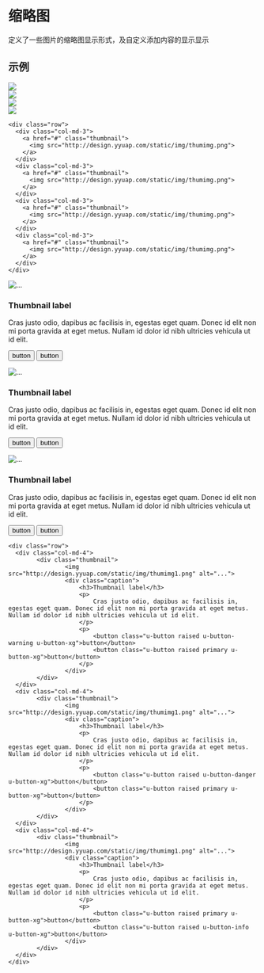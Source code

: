 # 缩略图

定义了一些图片的缩略图显示形式，及自定义添加内容的显示显示


## 示例



<div class="example-content"><div class="row">
  <div class="col-md-3">
    <a href="#" class="thumbnail">
      <img src="http://design.yyuap.com/static/img/thumimg.png">
    </a>
  </div>
  <div class="col-md-3">
    <a href="#" class="thumbnail">
      <img src="http://design.yyuap.com/static/img/thumimg.png">
    </a>
  </div>
  <div class="col-md-3">
    <a href="#" class="thumbnail">
      <img src="http://design.yyuap.com/static/img/thumimg.png">
    </a>
  </div>
  <div class="col-md-3">
    <a href="#" class="thumbnail">
      <img src="http://design.yyuap.com/static/img/thumimg.png">
    </a>
  </div>
</div></div>
<div class="examples-code"><pre><code>&lt;div class="row">
  &lt;div class="col-md-3">
    &lt;a href="#" class="thumbnail">
      &lt;img src="http://design.yyuap.com/static/img/thumimg.png">
    &lt;/a>
  &lt;/div>
  &lt;div class="col-md-3">
    &lt;a href="#" class="thumbnail">
      &lt;img src="http://design.yyuap.com/static/img/thumimg.png">
    &lt;/a>
  &lt;/div>
  &lt;div class="col-md-3">
    &lt;a href="#" class="thumbnail">
      &lt;img src="http://design.yyuap.com/static/img/thumimg.png">
    &lt;/a>
  &lt;/div>
  &lt;div class="col-md-3">
    &lt;a href="#" class="thumbnail">
      &lt;img src="http://design.yyuap.com/static/img/thumimg.png">
    &lt;/a>
  &lt;/div>
&lt;/div></code></pre>
</div>


<div class="example-content"><div class="row">
  <div class="col-md-4">
        <div class="thumbnail">
                <img src="http://design.yyuap.com/static/img/thumimg1.png" alt="...">
                <div class="caption">
                    <h3>Thumbnail label</h3>
                    <p>
                        Cras justo odio, dapibus ac facilisis in, egestas eget quam. Donec id elit non mi porta gravida at eget metus. Nullam id dolor id nibh ultricies vehicula ut id elit.
                    </p>
                    <p>
                        <button class="u-button raised u-button-warning u-button-xg">button</button>
                        <button class="u-button raised primary u-button-xg">button</button>
                    </p>
                </div>
        </div>
  </div>
  <div class="col-md-4">
        <div class="thumbnail">
                <img src="http://design.yyuap.com/static/img/thumimg1.png" alt="...">
                <div class="caption">
                    <h3>Thumbnail label</h3>
                    <p>
                        Cras justo odio, dapibus ac facilisis in, egestas eget quam. Donec id elit non mi porta gravida at eget metus. Nullam id dolor id nibh ultricies vehicula ut id elit.
                    </p>
                    <p>
                        <button class="u-button raised u-button-danger u-button-xg">button</button>
                        <button class="u-button raised primary u-button-xg">button</button>
                    </p>
                </div>
        </div>
  </div>
  <div class="col-md-4">
        <div class="thumbnail">
                <img src="http://design.yyuap.com/static/img/thumimg1.png" alt="...">
                <div class="caption">
                    <h3>Thumbnail label</h3>
                    <p>
                        Cras justo odio, dapibus ac facilisis in, egestas eget quam. Donec id elit non mi porta gravida at eget metus. Nullam id dolor id nibh ultricies vehicula ut id elit.
                    </p>
                    <p>
                        <button class="u-button raised primary u-button-xg">button</button>
                        <button class="u-button raised u-button-info u-button-xg">button</button>
                </div>
        </div>
  </div>
</div></div>
<div class="examples-code"><pre><code>&lt;div class="row">
  &lt;div class="col-md-4">
        &lt;div class="thumbnail">
                &lt;img src="http://design.yyuap.com/static/img/thumimg1.png" alt="...">
                &lt;div class="caption">
                    &lt;h3>Thumbnail label&lt;/h3>
                    &lt;p>
                        Cras justo odio, dapibus ac facilisis in, egestas eget quam. Donec id elit non mi porta gravida at eget metus. Nullam id dolor id nibh ultricies vehicula ut id elit.
                    &lt;/p>
                    &lt;p>
                        &lt;button class="u-button raised u-button-warning u-button-xg">button&lt;/button>
                        &lt;button class="u-button raised primary u-button-xg">button&lt;/button>
                    &lt;/p>
                &lt;/div>
        &lt;/div>
  &lt;/div>
  &lt;div class="col-md-4">
        &lt;div class="thumbnail">
                &lt;img src="http://design.yyuap.com/static/img/thumimg1.png" alt="...">
                &lt;div class="caption">
                    &lt;h3>Thumbnail label&lt;/h3>
                    &lt;p>
                        Cras justo odio, dapibus ac facilisis in, egestas eget quam. Donec id elit non mi porta gravida at eget metus. Nullam id dolor id nibh ultricies vehicula ut id elit.
                    &lt;/p>
                    &lt;p>
                        &lt;button class="u-button raised u-button-danger u-button-xg">button&lt;/button>
                        &lt;button class="u-button raised primary u-button-xg">button&lt;/button>
                    &lt;/p>
                &lt;/div>
        &lt;/div>
  &lt;/div>
  &lt;div class="col-md-4">
        &lt;div class="thumbnail">
                &lt;img src="http://design.yyuap.com/static/img/thumimg1.png" alt="...">
                &lt;div class="caption">
                    &lt;h3>Thumbnail label&lt;/h3>
                    &lt;p>
                        Cras justo odio, dapibus ac facilisis in, egestas eget quam. Donec id elit non mi porta gravida at eget metus. Nullam id dolor id nibh ultricies vehicula ut id elit.
                    &lt;/p>
                    &lt;p>
                        &lt;button class="u-button raised primary u-button-xg">button&lt;/button>
                        &lt;button class="u-button raised u-button-info u-button-xg">button&lt;/button>
                &lt;/div>
        &lt;/div>
  &lt;/div>
&lt;/div></code></pre>
</div>


